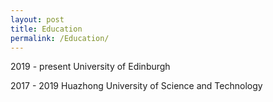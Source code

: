 ```yaml
---
layout: post
title: Education
permalink: /Education/
---
```



2019 - present       University of Edinburgh

2017 - 2019          Huazhong University of Science and Technology